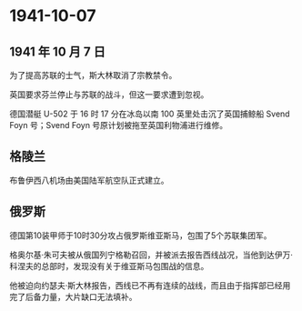 # 1941-10-07

## 1941 年 10 月 7 日

为了提高苏联的士气，斯大林取消了宗教禁令。

英国要求芬兰停止与苏联的战斗，但这一要求遭到忽视。

德国潜艇 U-502 于 16 时 17 分在冰岛以南 100 英里处击沉了英国捕鲸船 Svend
Foyn 号；Svend Foyn 号原计划被拖至英国利物浦进行维修。

## 格陵兰

布鲁伊西八机场由美国陆军航空队正式建立。

## 俄罗斯

德国第10装甲师于10时30分攻占俄罗斯维亚斯马，包围了5个苏联集团军。

格奥尔基·朱可夫被从俄国列宁格勒召回，并被派去报告西线战况，当他到达伊万·科涅夫的总部时，发现没有关于维亚斯马包围战的信息。

他被迫向约瑟夫·斯大林报告，西线已不再有连续的战线，而且由于指挥部已经用完了后备力量，大片缺口无法填补。

